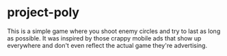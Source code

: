 # project-poly
This is a simple game where you shoot enemy circles and try to last as long as possible. It was inspired by those crappy mobile ads that show up everywhere and don't even reflect the actual game they're advertising.
